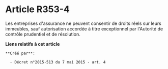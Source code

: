 # Article R353-4

Les entreprises d'assurance ne peuvent consentir de droits réels sur leurs immeubles, sauf autorisation accordée à titre
exceptionnel par l'Autorité de contrôle prudentiel et de résolution.

**Liens relatifs à cet article**

	**Créé par**:

	  - Décret n°2015-513 du 7 mai 2015 - art. 4
